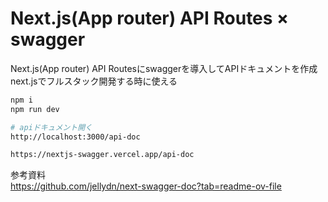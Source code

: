 # Next.js(App router) API Routes × swagger

Next.js(App router) API Routesにswaggerを導入してAPIドキュメントを作成
<br />
next.jsでフルスタック開発する時に使える

```bash
npm i
npm run dev

# apiドキュメント開く
http://localhost:3000/api-doc

https://nextjs-swagger.vercel.app/api-doc
```

参考資料
<br />
https://github.com/jellydn/next-swagger-doc?tab=readme-ov-file
